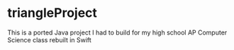 # triangleProject
This is a ported Java project I had to build for my high school AP Computer Science class rebuilt in Swift
